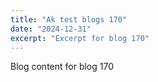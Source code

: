 ```yaml
---
title: "Ak test blogs 170"
date: "2024-12-31"
excerpt: "Excerpt for blog 170"
---
```


Blog content for blog 170